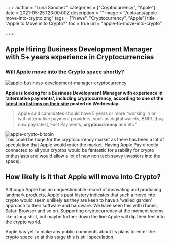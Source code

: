 +++
author = "Luna Sanchez"
categories = ["Cryptocurrency", "Apple"]
date = 2021-05-25T23:00:00Z
description = ""
image = "/uploads/apple-move-into-crypto.png"
tags = ["News", "Cryptocurrency", "Apple"]
title = "Apple to Move in to Crypto?"
toc = true
url = "apple-to-move-into-crypto"

+++
## Apple Hiring Business Development Manager with 5+ years experience in Cryptocurrencies

### Will Apple move into the Crypto space shortly?

![apple-business-development-manager-cryptocurrency](/uploads/bdm-job-spec-apple-crypto.png)

**Apple is looking for a Business Development Manager with experience in 'alternative payments', including cryptocurrency, according to one of the** [**latest job listings on their site**](https://jobs.apple.com/en-us/details/200247094/business-development-manager-alternative-payments) **posted on Wednesday.**

> Apple said candidates should have 5 years or more “working in or with alternative payment providers, such as digital wallets, BNPL \[buy now pay later\], Fast Payments, **cryptocurrency** and etc.”

![apple-crypto-bitcoin](/uploads/apple-cryptocurrency-bitcoin.png)  
This could be huge for the cryptocurrency market as there has been a lot of speculation that Apple would enter the market.  Having Apple Pay directly connected to all your cryptos would be fantastic for usability for crypto enthusiasts and would allow a lot of new non tech savvy investors into the space).

## How likely is it that Apple will move into Crypto?

Although Apple has an unquestionable record of innovating and producing landmark products, Apple's past history indicates that such a move into crypto would seem unlikely as they are keen to have a 'walled garden' approach to their software and hardware.  We have seen this with iTunes, Safari Browser and so on.  Supporting cryptocurrency at the moment seems like a long shot, but maybe further down the line Apple will dip their feet into the crypto world. 

Apple has yet to make any public comments about its plans to enter the crypto space so at this stage this is still speculation.